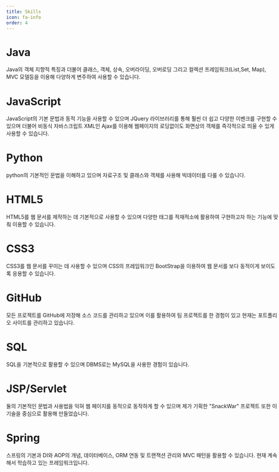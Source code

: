 ```yaml
---
title: Skills
icon: fa-info
order: 4
---
```


# Java
 <p style = "width:730px; margin:10px auto;">Java의 객체 지향적 특징과 더불어 클래스, 객체, 상속, 오버라이딩, 오버로딩 그리고 컬렉션 프레임워크(List,Set, Map), MVC 모델등을 이용해 다양하게 변주하여 사용할 수 있습니다.</p>

# JavaScript
<p style = "width:730px; margin:10px auto;">JavaScript의 기본 문법과 동적 기능을 사용할 수 있으며 JQuery 라이브러리를 통해 훨씬 더 쉽고 다양한 이벤크를 구현할 수 있으며 더불어 비동식 자바스크립트 XML인 Ajax를 이용해 웹페이지의 로딩없이도 화면상의 객체를 즉각적으로 띄울 수 있게 사용할 수 있습니다.</p>

# Python
<p style = "width:730px; margin:10px auto;">python의 기본적인 문법을 이해하고 있으며 자료구조 및 클래스와 객체를 사용해 빅데이터를 다룰 수 있습니다.</p>

# HTML5
<p style = "width:730px; margin:10px auto;">HTML5를 웹 문서를 제작하는 데 기본적으로 사용할 수 있으며 다양한 태그를 적재적소에 활용하여 구현하고자 하는 기능에 맞춰 이용할 수 있습니다.</p>

# CSS3
<p style = "width:730px; margin:10px auto;">CSS3를 웹 문서를 꾸미는 데 사용할 수 있으며 CSS의 프레임워크인 BootStrap을 이용하여 웹 문서를 보다 동적이게 보이도록 응용할 수 있습니다.</p>

# GitHub
<p style = "width:730px; margin:10px auto;">모든 프로젝트를 GitHub에 저장해 소스 코드를 관리하고 있으며 이를 활용하여 팀 프로젝트를 한 경험이 있고 현재는 포트폴리오 사이트를 관리하고 있습니다.</p>

# SQL
<p style = "width:730px; margin:10px auto;">SQL을 기본적으로 활용할 수 있으며 DBMS로는 MySQL을 사용한 경험이 있습니다.</p>

# JSP/Servlet
<p style = "width:730px; margin:10px auto;">둘의 기본적인 문법과 사용법을 익혀 웹 페이지를 동적으로 동작하게 할 수 있으며 제가 기획한 "SnackWar" 프로젝트 또한 이 기술을 중심으로 활용해 만들었습니다.</p>

# Spring
<p style = "width:730px; margin:10px auto;">스프링의 기본과 DI와 AOP의 개념, 데이터베이스, ORM 연동 및 트랜잭션 관리와 MVC 패턴을 활용할 수 있습니다. 현재 계속해서 학습하고 있는 프레임워크입니다.</p>


